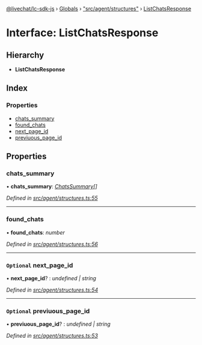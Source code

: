 [@livechat/lc-sdk-js](../README.md) › [Globals](../globals.md) › ["src/agent/structures"](../modules/_src_agent_structures_.md) › [ListChatsResponse](_src_agent_structures_.listchatsresponse.md)

# Interface: ListChatsResponse

## Hierarchy

* **ListChatsResponse**

## Index

### Properties

* [chats_summary](_src_agent_structures_.listchatsresponse.md#chats_summary)
* [found_chats](_src_agent_structures_.listchatsresponse.md#found_chats)
* [next_page_id](_src_agent_structures_.listchatsresponse.md#optional-next_page_id)
* [previuous_page_id](_src_agent_structures_.listchatsresponse.md#optional-previuous_page_id)

## Properties

###  chats_summary

• **chats_summary**: *[ChatsSummary](_src_agent_structures_.chatssummary.md)[]*

*Defined in [src/agent/structures.ts:55](https://github.com/livechat/lc-sdk-js/blob/228cb10/src/agent/structures.ts#L55)*

___

###  found_chats

• **found_chats**: *number*

*Defined in [src/agent/structures.ts:56](https://github.com/livechat/lc-sdk-js/blob/228cb10/src/agent/structures.ts#L56)*

___

### `Optional` next_page_id

• **next_page_id**? : *undefined | string*

*Defined in [src/agent/structures.ts:54](https://github.com/livechat/lc-sdk-js/blob/228cb10/src/agent/structures.ts#L54)*

___

### `Optional` previuous_page_id

• **previuous_page_id**? : *undefined | string*

*Defined in [src/agent/structures.ts:53](https://github.com/livechat/lc-sdk-js/blob/228cb10/src/agent/structures.ts#L53)*
